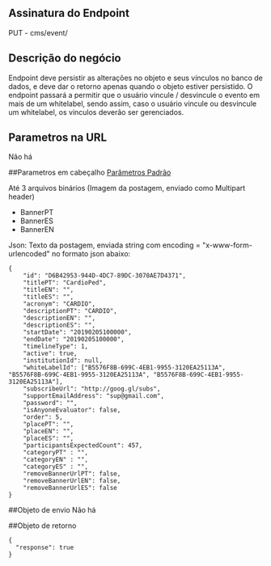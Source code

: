 ## Assinatura do Endpoint

PUT - cms/event/

## Descrição do negócio
Endpoint deve persistir as alterações no objeto e seus vínculos no banco de dados, e deve dar o retorno apenas quando o objeto estiver persistido.
O endpoint passará a permitir que o usuário vincule / desvincule o evento em mais de um whitelabel, sendo assim, caso o usuário vincule ou desvincule um whitelabel, os vinculos deverão ser gerenciados.

## Parametros na URL
Não há

##Parametros em cabeçalho
[Parâmetros Padrão](/API-\(Endpoints\)/Parâmetros-Padrão)

Até 3 arquivos binários (Imagem da postagem, enviado como Multipart header)
- BannerPT
- BannerES
- BannerEN

Json: Texto da postagem, enviada string com encoding = "x-www-form-urlencoded" no formato json abaixo:

```
{
    "id": "D6B42953-944D-4DC7-89DC-3070AE7D4371",
    "titlePT": "CardioPed",
    "titleEN": "",
    "titleES": "",
    "acronym": "CARDIO",
    "descriptionPT": "CARDIO",
    "descriptionEN": "",
    "descriptionES": "",
    "startDate": "20190205100000",
    "endDate": "20190205100000",
    "timelineType": 1,
    "active": true,
    "institutionId": null,
    "whiteLabelId": ["B5576F8B-699C-4EB1-9955-3120EA25113A", "B5576F8B-699C-4EB1-9955-3120EA25113A", "B5576F8B-699C-4EB1-9955-3120EA25113A"],
    "subscribeUrl": "http://goog.gl/subs",
    "supportEmailAddress": "sup@gmail.com",
    "password": "",
    "isAnyoneEvaluator": false, 
    "order": 5,
    "placePT": "",
    "placeEN": "",
    "placeES": "",
    "participantsExpectedCount": 457,
    "categoryPT" : "",
    "categoryEN" : "",
    "categoryES" : "",    
    "removeBannerUrlPT": false,
    "removeBannerUrlEN": false,
    "removeBannerUrlES": false
}
```

##Objeto de envio
Não há

##Objeto de retorno

```
{
  "response": true
}
```